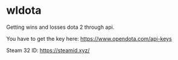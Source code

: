 # wldota
Getting wins and losses dota 2 through api.

You have to get the key here: https://www.opendota.com/api-keys


Steam 32 ID: https://steamid.xyz/
